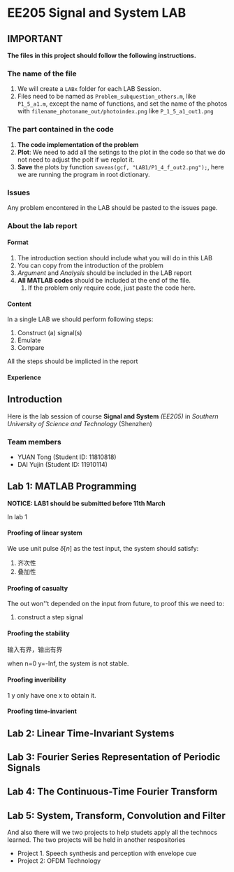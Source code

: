 # EE205 Signal and System LAB

## IMPORTANT

**The files in this project should follow the following instructions.**

### The name of the file

1. We will create a `LABx` folder for each LAB Session.
2. Files need to be named as `Problem_subquestion_others.m`, like `P1_5_a1.m`, except the name of functions, and set the name of the photos with `filename_photoname_out/photoindex.png` like `P_1_5_a1_out1.png`

### The part contained in the code

1. **The code implementation of the problem**
2. **Plot**: We need to add all the setings to the plot in the code so that we do not need to adjust the polt if we replot it.
3. **Save** the plots by function `saveas(gcf, "LAB1/P1_4_f_out2.png");`, here we are running the program in root dictionary.

### Issues

Any problem encontered in the LAB should be pasted to the issues page.

### About the lab report

#### Format

1. The introduction section should include what you will do in this LAB
2. You can copy from the introduction of the problem
3. *Argument* and *Analysis* should be included in the LAB report
4. **All MATLAB codes** should be included at the end of the file.
   1. If the problem only require code, just paste the code here.

#### Content

In a single LAB we should perform following steps:

1. Construct (a) signal(s)
2. Emulate
3. Compare

All the steps should be implicted in the report

#### Experience


## Introduction

Here is the lab session of course **Signal and System** *(EE205)* in *Southern University of Science and Technology* (Shenzhen)


### Team members

- YUAN Tong (Student ID: 11810818)
- DAI Yujin (Student ID: 11910114)

## Lab 1: MATLAB Programming

**NOTICE: LAB1 should be submitted before 11th March**

In lab 1

#### Proofing of  linear system

We use unit pulse $\delta [n]$ as the test input, the system should satisfy:

1. 齐次性
2. 叠加性

#### Proofing of casualty

The out won''t depended on the input from future, to proof this we need to:

1. construct a step signal

#### Proofing the stability

输入有界，输出有界

when n=0 y=-Inf, the system is not stable.

#### Proofing inveribility

1 y only have one x to obtain it.

#### Proofing time-invarient



## Lab 2: Linear Time-Invariant Systems

## Lab 3: Fourier Series Representation of Periodic Signals

## Lab 4: The Continuous-Time Fourier Transform

## Lab 5: System, Transform, Convolution and Filter

And also there will we two projects to help studets apply all the technocs learned. The two projects will be held in another respositories

- Project 1. Speech synthesis and perception with envelope cue
- Project 2: OFDM Technology
